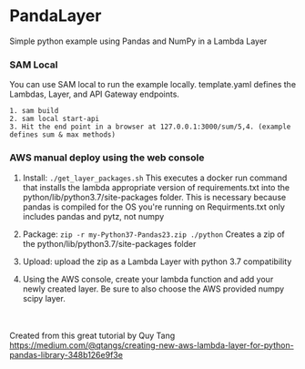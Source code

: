 # PandaLayer
Simple python example using Pandas and NumPy in a Lambda Layer


### SAM Local
You can use SAM local to run the example locally.  template.yaml defines the Lambdas, Layer, and API Gateway endpoints.

```
1. sam build
2. sam local start-api
3. Hit the end point in a browser at 127.0.0.1:3000/sum/5,4. (example defines sum & max methods)
```

### AWS manual deploy using the web console

1. Install: `./get_layer_packages.sh`
  This executes a docker run command that installs the lambda appropriate version of requirements.txt into the python/lib/python3.7/site-packages folder. This is necessary because pandas is compiled for the OS you're running on
  Requirments.txt only includes pandas and pytz, not numpy
  
2. Package: `zip -r my-Python37-Pandas23.zip ./python`
  Creates a zip of the python/lib/python3.7/site-packages folder
  
3. Upload:  upload the zip as a Lambda Layer with python 3.7 compatibility

4. Using the AWS console, create your lambda function and add your newly created layer.
  Be sure to also choose the AWS provided numpy scipy layer.
  
<br /><br />
Created from this great tutorial by Quy Tang https://medium.com/@qtangs/creating-new-aws-lambda-layer-for-python-pandas-library-348b126e9f3e
